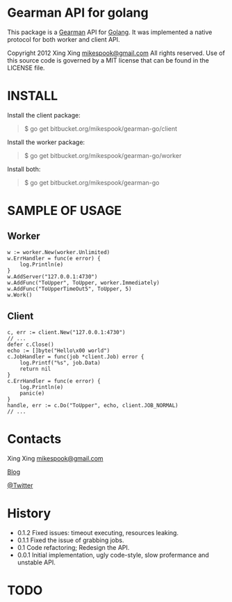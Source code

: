 # Gearman API for golang

This package is a [Gearman](http://gearman.org/) API for [Golang](http://golang.org).
It was implemented a native protocol for both worker and client API.

Copyright 2012 Xing Xing <mikespook@gmail.com>
All rights reserved. 
Use of this source code is governed by a MIT license that can be found 
in the LICENSE file.

# INSTALL

Install the client package:

> $ go get bitbucket.org/mikespook/gearman-go/client
	
Install the worker package:

> $ go get bitbucket.org/mikespook/gearman-go/worker

Install both:

> $ go get bitbucket.org/mikespook/gearman-go
	

# SAMPLE OF USAGE

## Worker

    w := worker.New(worker.Unlimited)
    w.ErrHandler = func(e error) {
        log.Println(e)
    }
    w.AddServer("127.0.0.1:4730")
    w.AddFunc("ToUpper", ToUpper, worker.Immediately)
    w.AddFunc("ToUpperTimeOut5", ToUpper, 5)
    w.Work()

## Client

    c, err := client.New("127.0.0.1:4730")
    // ...
    defer c.Close()
    echo := []byte("Hello\x00 world")
    c.JobHandler = func(job *client.Job) error {
        log.Printf("%s", job.Data)
        return nil
    }
    c.ErrHandler = func(e error) {
        log.Println(e)
        panic(e)
    }
    handle, err := c.Do("ToUpper", echo, client.JOB_NORMAL)
    // ...

# Contacts

Xing Xing <mikespook@gmail.com>

[Blog](http://mikespook.com)

[@Twitter](http://twitter.com/mikespook)

# History

 * 0.1.2    Fixed issues: timeout executing, resources leaking.
 * 0.1.1    Fixed the issue of grabbing jobs.
 * 0.1      Code refactoring; Redesign the API.
 * 0.0.1    Initial implementation, ugly code-style, slow profermance and unstable API.

# TODO
